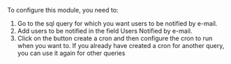 To configure this module, you need to:

1.  Go to the sql query for which you want users to be notified by
    e-mail.
2.  Add users to be notified in the field Users Notified by e-mail.
3.  Click on the button create a cron and then configure the cron to run
    when you want to. If you already have created a cron for another
    query, you can use it again for other queries
